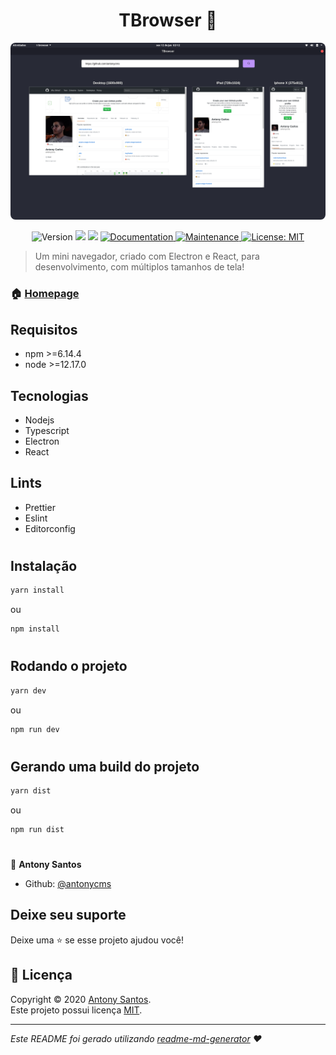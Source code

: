 <h1 align="center">TBrowser 👋</h1>

<div align="center">
  <img style="border-radius: 8px;" src="./assets/print.png"/>
</div>

<p align="center">
  <img alt="Version" src="https://img.shields.io/badge/version-1.0.0-blue.svg?cacheSeconds=2592000" />
  <img src="https://img.shields.io/badge/npm-%3E%3D6.14.4-blue.svg" />
  <img src="https://img.shields.io/badge/node-%3E%3D12.17.0-blue.svg" />
  <a href="https://github.com/kefranabg/readme-md-generator#readme" target="_blank">
    <img alt="Documentation" src="https://img.shields.io/badge/documentation-yes-brightgreen.svg" />
  </a>
  <a href="https://github.com/antonycms/t-browser/graphs/commit-activity" target="_blank">
    <img alt="Maintenance" src="https://img.shields.io/badge/Maintained%3F-yes-green.svg" />
  </a>
  <a href="https://github.com/antonycms/t-browser/blob/master/LICENSE" target="_blank">
    <img alt="License: MIT" src="https://img.shields.io/github/license/antonycms/t-browser" />
  </a>
</p>

> Um mini navegador, criado com Electron e React, para desenvolvimento, com múltiplos tamanhos de tela!

### 🏠 [Homepage](https://github.com/antonycms/t-browser)


## Requisitos

- npm >=6.14.4
- node >=12.17.0

## Tecnologias
- Nodejs
- Typescript
- Electron
- React

## Lints
- Prettier
- Eslint
- Editorconfig

#
## Instalação

```sh
yarn install
```
ou
```sh
npm install
```
#
## Rodando o projeto

```sh
yarn dev
```
ou
```sh
npm run dev
```

#
## Gerando uma build do projeto

```sh
yarn dist
```
ou
```sh
npm run dist
```

#
👤 **Antony Santos**

* Github: [@antonycms](https://github.com/antonycms)

## Deixe seu suporte

Deixe uma ⭐️ se esse projeto ajudou você!

## 📝 Licença

Copyright © 2020 [Antony Santos](https://github.com/antonycms).<br />
Este projeto possui licença [MIT](https://github.com/antonycms/t-browser/blob/master/LICENSE).

***
_Este README foi gerado utilizando [readme-md-generator](https://github.com/kefranabg/readme-md-generator) ❤️_